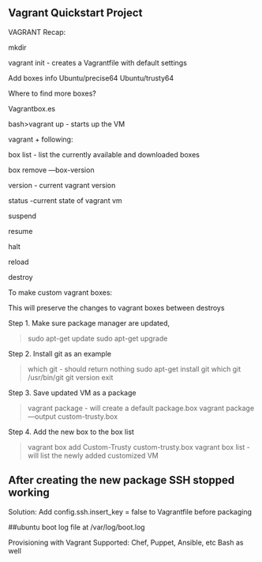 ## Vagrant Quickstart Project

VAGRANT Recap:

mkdir <project folder> 

vagrant init - creates a Vagrantfile with default settings

Add boxes info
Ubuntu/precise64
Ubuntu/trusty64

Where to find more boxes? 

Vagrantbox.es


bash>vagrant up - starts up the VM

vagrant + following:

box list - list the currently available and downloaded boxes

box remove <name> —box-version <version>

version - current vagrant version

status -current state of vagrant vm

suspend

resume

halt

reload

destroy

To make custom vagrant boxes:

This will preserve the changes to vagrant boxes between destroys

Step 1. Make sure package manager are updated, 
>sudo apt-get update
> sudo apt-get upgrade

Step 2. Install git as an example
>which git - should return nothing
>sudo apt-get install git
>which git
/usr/bin/git 
>git version
>exit

Step 3. Save updated VM as a package
>vagrant package - will create a default package.box
>vagrant package —output custom-trusty.box

Step 4. Add the new box to the box list
>vagrant box add Custom-Trusty custom-trusty.box
>vagrant box list - will list the newly added customized VM

## After creating the new package SSH stopped working
Solution: Add config.ssh.insert_key = false to Vagrantfile before packaging

##ubuntu boot log file at /var/log/boot.log

Provisioning with Vagrant
Supported: Chef, Puppet, Ansible, etc
Bash as well
